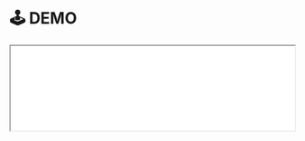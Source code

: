 # 🕹️ DEMO

<div class="jlpl-demo">
<iframe src="./_static/lab/index.html?path=README.ipynb" width="100%">
</iframe>
</div>
